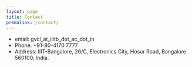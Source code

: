 ```yaml
---
layout: page
title: Contact
premalink: /contact/
---
```


- email: gvcl_at_iiitb_dot_ac_dot_in
- Phone: +91-80-4170 7777
- Address: IIIT-Bangalore, 26/C, Electronics City, Hosur Road, Bangalore 560100, India.